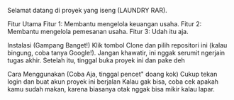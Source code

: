 Selamat datang di proyek yang iseng (LAUNDRY RAR).

Fitur Utama
Fitur 1: Membantu mengelola keuangan usaha.
Fitur 2: Membantu mengelola pemesanan usaha.
Fitur 3: Udah itu aja.


Instalasi (Gampang Banget!)
Klik tombol Clone dan pilih repositori ini (kalau bingung, coba tanya Google!).
Jangan khawatir, ini nggak serumit ngerjain tugas akhir.
Setelah itu, tinggal buka proyek ini dan pake deh


Cara Menggunakan (Coba Aja, tinggal pencet" doang kok)
Cukup tekan login dan buat akun proyek ini berjalan 
Kalau gak bisa, coba cek apakah kamu sudah makan, karena biasanya otak nggak bisa mikir kalau lapar.
